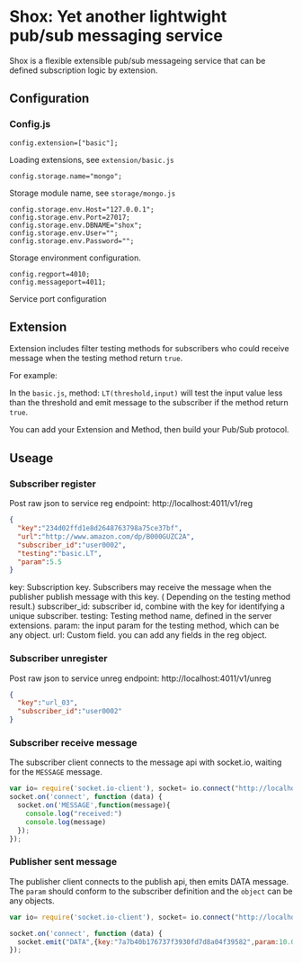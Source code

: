 Shox: Yet another lightwight pub/sub messaging service
======================================================

Shox is a flexible extensible pub/sub messageing service that can be defined subscription logic by extension.

Configuration
-------------

### Config.js

```
config.extension=["basic"];
``` 
Loading extensions, see ` extension/basic.js `

```
config.storage.name="mongo";
```
Storage module name, see ` storage/mongo.js `

```
config.storage.env.Host="127.0.0.1";
config.storage.env.Port=27017;
config.storage.env.DBNAME="shox";
config.storage.env.User="";
config.storage.env.Password="";
```
Storage environment configuration.

```
config.regport=4010;
config.messageport=4011;
```
Service port configuration

Extension
---------

Extension includes filter testing methods for subscribers who could receive message when the testing method return ```true```.


For example: 

In the `basic.js`, method: ``` LT(threshold,input) ``` will test the input value less than the threshold and emit message to the subscriber if the method return ```true```.

You can add your Extension and Method, then build your Pub/Sub protocol.

Useage
------

### Subscriber register 

Post raw json to service reg endpoint: http://localhost:4011/v1/reg

``` json
{
  "key":"234d02ffd1e8d2648763798a75ce37bf", 
  "url":"http://www.amazon.com/dp/B000GUZC2A",
  "subscriber_id":"user0002",
  "testing":"basic.LT", 
  "param":5.5
}

```
key: Subscription key. Subscribers may receive the message when the publisher publish message with this key. ( Depending on the testing method result.)
subscriber_id: subscriber id, combine with the key for identifying a unique subscriber.
testing: Testing method name, defined in the server extensions. 
param: the input param for the testing method, which can be any object.
url: Custom field. you can add any fields in the reg object.

### Subscriber unregister

Post raw json to service unreg endpoint: http://localhost:4011/v1/unreg

``` json
{
  "key":"url_03", 
  "subscriber_id":"user0002"
}
```

### Subscriber receive message

The subscriber client connects to the message api with socket.io, waiting for the ```MESSAGE``` message.

``` javascript
var io= require('socket.io-client'), socket= io.connect("http://localhost:4011/v1/message");                                                                                                                   
socket.on('connect', function (data) {
  socket.on('MESSAGE',function(message){
    console.log("received:")
    console.log(message)
  });
});

```

### Publisher sent message

The publisher client connects to the publish api, then emits DATA message. The ```param``` should conform to the subscriber definition and the ```object``` can be any objects.

``` javascript
var io= require('socket.io-client'), socket= io.connect("http://localhost:4011/v1/publish");  

socket.on('connect', function (data) {                                                                                                                                                             
  socket.emit("DATA",{key:"7a7b40b176737f3930fd7d8a04f39582",param:10.0, object:{}});
});
```
